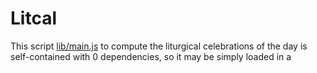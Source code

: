 # Litcal

This script [lib/main.js](./lib/main.js) to compute the liturgical celebrations of the day
is self-contained with 0 dependencies, so it may be simply loaded in a <script> tag.
It was written with the Archdiocese of San Francisco in mind but is
suitable for any diocese with the same rules (eg. Epiphany and Ascension on Sunday). 

All you need is a function call to `getCelebrations(cache, y, m, d)` where
`cache` is an object to which you want to hold a reference (so that you can call
`getCelebrations` again and it doesn't have to recompute the whole year). `y, m, d`
are the date components. Note that `m` (the month) is 0-indexed, like in JavaScript's
`Date` object, but `d` is 1-indexed. This pattern was maintained to be consistent
with the use of `Date`.
